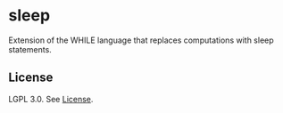 # sleep

Extension of the WHILE language that replaces computations with sleep statements.

## License

LGPL 3.0. See [License](https://github.com/miguelvelezmj25/sleep/blob/develop/LICENSE).
